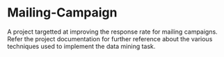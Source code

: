# Mailing-Campaign 
A project targetted at improving the response rate for mailing campaigns.
Refer the project documentation for further reference about the various techniques used to implement the data mining task.
